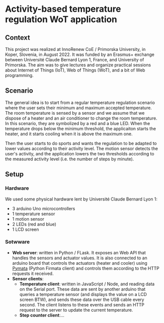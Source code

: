 # Activity-based temperature regulation WoT application

## Context

This project was realized at InnoRenew CoE / Primorska University, in Koper, Slovenia, in August 2022.
It was funded by an Erasmus+ exchange between Université Claude Bernard Lyon 1, France, and University of Primorska.
The aim was to give lectures and organize practical sessions about Internet of Things (IoT), Web of Things (WoT), and a bit of Web programming.

## Scenario

The general idea is to start from a regular temperature regulation scenario where the user sets their minimum and maximum accepted temperature.
The room temperature is sensed by a sensor and we assume that we dispose of a heater and an air conditioner to change the room temperature. In this scenario, they are symbolized by a red and a blue LED.
When the temperature drops below the minimum threshold, the applicaiton starts the heater, and it starts cooling when it is above the maximum one.

Then the user starts to do sports and wants the regulation to be adapted to lower values according to their activity level.
The motion sensor detects the user's activity, and the application lowers the two thresholds according to the measured activity level (i.e. the number of steps by minute).

## Setup

### Hardware

We used some physical hardware lent by Université Claude Bernard Lyon 1:

- 3 arduino Uno microcontrollers
- 1 temperature sensor
- 1 motion sensor
- 2 LEDs (red and blue)
- 1 LCD screen

### Sotwware

- **Web server**: written in Python / FLask. It exposes an Web API that handles the sensors and actuator values. It is also connected to an arduino board that controls the actuators (heater and cooler) using [Pymata](https://pypi.org/project/PyMata/) (Python Firmata client) and controls them according to the HTTP requests it received.
- **Sensor clients**:
  - **Temperature client**: written in JavaScript / Node, and reading data on the Serial port. These data are sent by another arduino that queries a temperature sensor (and displays the value on a LCD screen BTW), and sends these data over the USB cable every second. The client listens to these events and sends an HTTP request to the server to update the current temperature.
  - **Step counter client**:...
